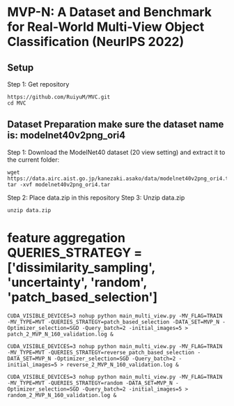 # MVP-N: A Dataset and Benchmark for Real-World Multi-View Object Classification (NeurIPS 2022)

## Setup
Step 1: Get repository 
```
https://github.com/RuiyuM/MVC.git
cd MVC
```
## Dataset Preparation make sure the dataset name is: modelnet40v2png_ori4
Step 1: Download the ModelNet40 dataset (20 view setting) and extract it to the current folder:
```
wget https://data.airc.aist.go.jp/kanezaki.asako/data/modelnet40v2png_ori4.tar
tar -xvf modelnet40v2png_ori4.tar
```
Step 2: Place data.zip in this repository 
Step 3: Unzip data.zip 
```
unzip data.zip
```
# feature aggregation QUERIES_STRATEGY = ['dissimilarity_sampling', 'uncertainty', 'random', 'patch_based_selection']
```
CUDA_VISIBLE_DEVICES=3 nohup python main_multi_view.py -MV_FLAG=TRAIN -MV_TYPE=MVT -QUERIES_STRATEGY=patch_based_selection -DATA_SET=MVP_N -Optimizer_selection=SGD -Query_batch=2 -initial_images=5 > patch_2_MVP_N_160_validation.log &
```
```
CUDA_VISIBLE_DEVICES=3 nohup python main_multi_view.py -MV_FLAG=TRAIN -MV_TYPE=MVT -QUERIES_STRATEGY=reverse_patch_based_selection -DATA_SET=MVP_N -Optimizer_selection=SGD -Query_batch=2 -initial_images=5 > reverse_2_MVP_N_160_validation.log &
```
```
CUDA_VISIBLE_DEVICES=3 nohup python main_multi_view.py -MV_FLAG=TRAIN -MV_TYPE=MVT -QUERIES_STRATEGY=random -DATA_SET=MVP_N -Optimizer_selection=SGD -Query_batch=2 -initial_images=5 > random_2_MVP_N_160_validation.log &
```